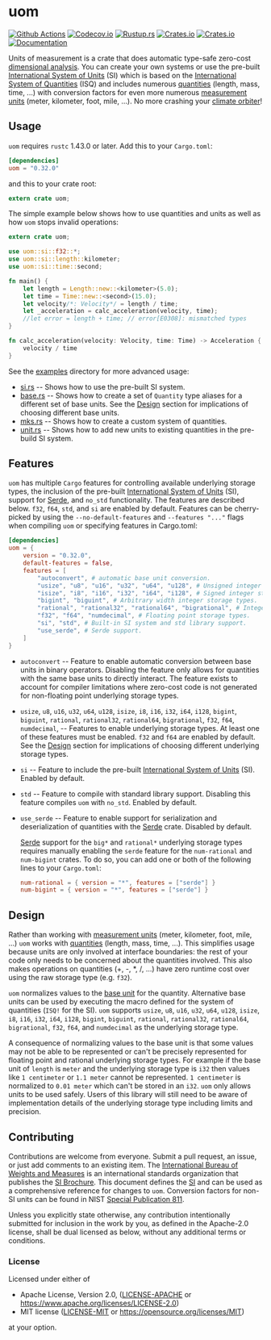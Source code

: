 uom
===
[![Github Actions](https://img.shields.io/github/workflow/status/iliekturtles/uom/CI%20-%20full%20test%20suite/master?label=build)](https://github.com)
[![Codecov.io](https://img.shields.io/codecov/c/github/iliekturtles/uom/master)](https://codecov.io/gh/iliekturtles/uom)
[![Rustup.rs](https://img.shields.io/badge/rustc-1.43.0%2B-orange.svg)](https://rustup.rs/)
[![Crates.io](https://img.shields.io/crates/v/uom.svg)](https://crates.io/crates/uom)
[![Crates.io](https://img.shields.io/crates/l/uom.svg)](https://crates.io/crates/uom)
[![Documentation](https://img.shields.io/badge/documentation-docs.rs-blue.svg)](https://docs.rs/uom)

Units of measurement is a crate that does automatic type-safe zero-cost
[dimensional analysis][analysis]. You can create your own systems or use the pre-built
[International System of Units][si] (SI) which is based on the
[International System of Quantities][isq] (ISQ) and includes numerous [quantities][quantity]
(length, mass, time, ...) with conversion factors for even more numerous
[measurement units][measurement] (meter, kilometer, foot, mile, ...). No more crashing your
[climate orbiter][orbiter]!

[analysis]: https://en.wikipedia.org/wiki/Dimensional_analysis
[si]: https://jcgm.bipm.org/vim/en/1.16.html
[isq]: https://jcgm.bipm.org/vim/en/1.6.html
[quantity]: https://jcgm.bipm.org/vim/en/1.1.html
[measurement]: https://jcgm.bipm.org/vim/en/1.9.html
[orbiter]: https://en.wikipedia.org/wiki/Mars_Climate_Orbiter

## Usage
`uom` requires `rustc` 1.43.0 or later. Add this to your `Cargo.toml`:

```toml
[dependencies]
uom = "0.32.0"
```

and this to your crate root:

```rust
extern crate uom;
```

The simple example below shows how to use quantities and units as well as how `uom` stops invalid
operations:

```rust
extern crate uom;

use uom::si::f32::*;
use uom::si::length::kilometer;
use uom::si::time::second;

fn main() {
    let length = Length::new::<kilometer>(5.0);
    let time = Time::new::<second>(15.0);
    let velocity/*: Velocity*/ = length / time;
    let _acceleration = calc_acceleration(velocity, time);
    //let error = length + time; // error[E0308]: mismatched types
}

fn calc_acceleration(velocity: Velocity, time: Time) -> Acceleration {
    velocity / time
}
```

See the [examples](examples) directory for more advanced usage:

 * [si.rs](examples/si.rs) -- Shows how to use the pre-built SI system.
 * [base.rs](examples/base.rs) -- Shows how to create a set of `Quantity` type aliases for a
   different set of base units. See the [Design](#design) section for implications of choosing
   different base units.
 * [mks.rs](examples/mks.rs) -- Shows how to create a custom system of quantities.
 * [unit.rs](examples/unit.rs) -- Shows how to add new units to existing quantities in the
   pre-build SI system.

## Features
`uom` has multiple `Cargo` features for controlling available underlying storage types, the
inclusion of the pre-built [International System of Units][si] (SI), support for [Serde][serde],
and `no_std` functionality. The features are described below. `f32`, `f64`, `std`, and `si` are
enabled by default. Features can be cherry-picked by using the `--no-default-features` and
`--features "..."` flags when compiling `uom` or specifying features in Cargo.toml:

```toml
[dependencies]
uom = {
    version = "0.32.0",
    default-features = false,
    features = [
        "autoconvert", # automatic base unit conversion.
        "usize", "u8", "u16", "u32", "u64", "u128", # Unsigned integer storage types.
        "isize", "i8", "i16", "i32", "i64", "i128", # Signed integer storage types.
        "bigint", "biguint", # Arbitrary width integer storage types.
        "rational", "rational32", "rational64", "bigrational", # Integer ratio storage types.
        "f32", "f64", "numdecimal", # Floating point storage types.
        "si", "std", # Built-in SI system and std library support.
        "use_serde", # Serde support.
    ]
}
```

 * `autoconvert` -- Feature to enable automatic conversion between base units in binary operators.
   Disabling the feature only allows for quantities with the same base units to directly interact.
   The feature exists to account for compiler limitations where zero-cost code is not generated for
   non-floating point underlying storage types.
 * `usize`, `u8`, `u16`, `u32`, `u64`, `u128`, `isize`, `i8`, `i16`, `i32`, `i64`, `i128`, `bigint`,
   `biguint`, `rational`, `rational32`, `rational64`, `bigrational`, `f32`, `f64`, `numdecimal`, -- Features to
   enable underlying storage types. At least one of these features must be enabled. `f32` and `f64`
   are enabled by default. See the [Design](#design) section for implications of choosing different
   underlying storage types.
 * `si` -- Feature to include the pre-built [International System of Units][si] (SI). Enabled by
   default.
 * `std` -- Feature to compile with standard library support. Disabling this feature compiles `uom`
   with `no_std`. Enabled by default.
 * `use_serde` -- Feature to enable support for serialization and deserialization of quantities
   with the [Serde][serde] crate. Disabled by default.

   [Serde][serde] support for the `big*` and `rational*` underlying storage types requires manually
   enabling the `serde` feature for the `num-rational` and `num-bigint` crates. To do so, you can
   add one or both of the following lines to your `Cargo.toml`:

   ```toml
   num-rational = { version = "*", features = ["serde"] }
   num-bigint = { version = "*", features = ["serde"] }
   ```

[si]: https://jcgm.bipm.org/vim/en/1.16.html
[serde]: https://serde.rs/

## Design
Rather than working with [measurement units](https://jcgm.bipm.org/vim/en/1.9.html) (meter,
kilometer, foot, mile, ...) `uom` works with [quantities](https://jcgm.bipm.org/vim/en/1.1.html)
(length, mass, time, ...). This simplifies usage because units are only involved at interface
boundaries: the rest of your code only needs to be concerned about the quantities involved. This
also makes operations on quantities (+, -, \*, /, ...) have zero runtime cost over using the raw
storage type (e.g. `f32`).

`uom` normalizes values to the [base unit](https://jcgm.bipm.org/vim/en/1.10.html) for the quantity.
Alternative base units can be used by executing the macro defined for the system of quantities
(`ISQ!` for the SI). `uom` supports `usize`, `u8`, `u16`, `u32`, `u64`, `u128`, `isize`, `i8`,
`i16`, `i32`, `i64`, `i128`, `bigint`, `biguint`, `rational`, `rational32`, `rational64`,
`bigrational`, `f32`, `f64`, and `numdecimal` as the underlying storage type.

A consequence of normalizing values to the base unit is that some values may not be able to be
represented or can't be precisely represented for floating point and rational underlying storage
types. For example if the base unit of `length` is `meter` and the underlying storage type is `i32`
then values like `1 centimeter` or `1.1 meter` cannot be represented. `1 centimeter` is normalized
to `0.01 meter` which can't be stored in an `i32`. `uom` only allows units to be used safely. Users
of this library will still need to be aware of implementation details of the underlying storage type
including limits and precision.

## Contributing
Contributions are welcome from everyone. Submit a pull request, an issue, or just add comments to an
existing item. The [International Bureau of Weights and Measures][BIPM] is an international
standards organization that publishes the [SI Brochure][brochure]. This document defines the [SI]
and can be used as a comprehensive reference for changes to `uom`. Conversion factors for non-SI
units can be found in NIST [Special Publication 811][nist811].

Unless you explicitly state otherwise, any contribution intentionally submitted for inclusion in
the work by you, as defined in the Apache-2.0 license, shall be dual licensed as below, without any
additional terms or conditions.

### License
Licensed under either of

 * Apache License, Version 2.0, ([LICENSE-APACHE](LICENSE-APACHE) or
   <https://www.apache.org/licenses/LICENSE-2.0>)
 * MIT license ([LICENSE-MIT](LICENSE-MIT) or <https://opensource.org/licenses/MIT>)

at your option.

[BIPM]: https://www.bipm.org/en/about-us/
[brochure]: https://www.bipm.org/en/publications/si-brochure/
[si]: https://jcgm.bipm.org/vim/en/1.16.html
[nist811]: https://www.nist.gov/pml/nist-guide-si-appendix-b9-factors-units-listed-kind-quantity-or-field-science

